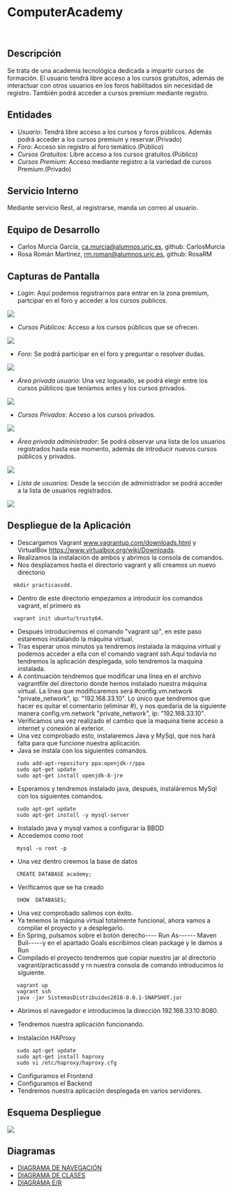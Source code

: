 # **ComputerAcademy**
&nbsp;

## Descripción
Se trata de una academia tecnológica dedicada a impartir cursos de formación. El usuario tendrá libre acceso a los cursos gratuitos, además de interactuar con otros usuarios en los foros habilitados sin necesidad de registro. También podrá acceder a cursos premium mediante registro.


## Entidades
  * _Usuario_: Tendrá libre acceso a los cursos y foros públicos. Además podrá acceder a los cursos premium y reservar.(Privado)
  * _Foro_: Acceso sin registro al foro temático.(Público)
  * _Cursos Gratuitos_: Libre acceso a los cursos gratuitos.(Público)
  * _Cursos Premium_: Acceso mediante registro a la variedad de cursos Premium.(Privado)

## Servicio Interno
Mediante servicio Rest, al registrarse, manda un correo al usuario.

## Equipo de Desarrollo
  * Carlos Murcia García, ca.murcia@alumnos.urjc.es, github: CarlosMurcia
  * Rosa Román Martínez, rm.roman@alumnos.urjc.es, github: RosaRM
  
## Capturas de Pantalla
 * _Login_: Aquí podemos registrarnos para entrar en la zona premium, partcipar en el foro y acceder a los cursos publicos.
 
<img src="https://github.com/CarlosMurcia/SistemasDistribuidos2018/blob/master/ComputerAcademy/Imagenes/LoginFaseIII.jpg" />

 * _Cursos Públicos_: Acceso a los cursos públicos que se ofrecen.
 
<img src="https://github.com/CarlosMurcia/SistemasDistribuidos2018/blob/master/ComputerAcademy/Imagenes/CursosPublicosFaseIII.jpg" />

 * _Foro_: Se podrá participar en el foro y preguntar o resolver dudas.
 
<img src="https://github.com/CarlosMurcia/SistemasDistribuidos2018/blob/master/ComputerAcademy/Imagenes/ForoFaseIII.jpg" />

 * _Área privada usuario_: Una vez logueado, se podrá elegir entre los cursos públicos que teníamos antes y los cursos privados.
 
<img src="https://github.com/CarlosMurcia/SistemasDistribuidos2018/blob/master/ComputerAcademy/Imagenes/AreaPrivadaUsuarioFaseIII.jpg" />

 * _Cursos Privados_: Acceso a los cursos privados.
 
<img src="https://github.com/CarlosMurcia/SistemasDistribuidos2018/blob/master/ComputerAcademy/Imagenes/CursosPrivadosFaseIII.jpg" />

 * _Área privada administrador_: Se podrá observar una lista de los usuarios registrados hasta ese momento, además de introducir nuevos  cursos públicos y privados.
 
<img src="https://github.com/CarlosMurcia/SistemasDistribuidos2018/blob/master/ComputerAcademy/Imagenes/AreaPrivadaAdminFaseIII.jpg" />

 * _Lista de usuarios_: Desde la sección de administrador se podrá acceder a la lista de usuarios registrados.
 
<img src="https://github.com/CarlosMurcia/SistemasDistribuidos2018/blob/master/ComputerAcademy/Imagenes/UsuariosRegistradosFaseIII.jpg" />

## Despliegue de la Aplicación

  * Descargamos Vagrant www.vagrantup.com/downloads.html y VirtualBox https://www.virtualbox.org/wiki/Downloads.
  * Realizamos la instalación de ambos y abrimos la consola de comandos.
  * Nos desplazamos hasta el directorio vagrant y allí creamos un nuevo directorio
  ```
    mkdir practicassdd.
  ```
  * Dentro de este directorio empezamos a introducir los comandos vagrant, el primero es 
  ```
    vagrant init ubuntu/trusty64.
  ```
  * Después introduciremos el comando "vagrant up", en este paso estaremos instalando la máquina virtual.
  * Tras esperar unos minutos ya tendremos instalada la máquina virtual y podemos acceder a ella con el comando vagrant ssh.Aqui todavía no tendremos la aplicación desplegada, solo tendremos la maquina instalada.
  * A continuación tendremos que modificar una línea en el archivo vagrantfile del directorio donde hemos instalado nuestra máquina virtual. La línea que modificaremos será #config.vm.network "private_network", ip: "192.168.33.10". Lo único que tendremos que hacer es quitar el comentario (eliminar #), y nos quedaría de la siguiente manera config.vm.network "private_network", ip: "192.168.33.10".
  * Verificamos una vez realizado el cambio que la maquina tiene acceso a internet y conexión al exterior.
  * Una vez comprobado esto, instalaremos Java y MySql, que nos hará falta para que funcione nuestra aplicación.
  * Java se instala con los siguientes comandos.
  ```
     sudo add-apt-repository ppa:openjdk-r/ppa
     sudo apt-get update
     sudo apt-get install openjdk-8-jre
  ```
  * Esperamos y tendremos instalado java, después, instaláremos MySql con los siguientes comandos.
  ```
     sudo apt-get update
     sudo apt-get install -y mysql-server
  ```
  * Instalado java y mysql vamos a configurar la BBDD
  * Accedemos como root 
  ```
     mysql -u root -p
  ```
  * Una vez dentro creemos la base de datos
  ```
     CREATE DATABASE academy;
  ```
  * Verificamos que se ha creado 
  ```
     SHOW  DATABASES;
  ```
  * Una vez comprobado salimos con éxito.
  * Ya tenemos la máquina virtual totalmente funcional, ahora vamos a compilar el proyecto y a desplegarlo.
  * En Spring, pulsamos sobre el botón derecho---- Run As------ Maven Buil-----y en el apartado Goals escribimos clean package y le damos a Run
  * Compilado el proyecto tendremos que copiar nuestro jar al directorio vagrant/practicassdd y rn nuestra consola de comando introducimos lo siguiente.
  ```
     vagrant up
     vagrant ssh
     java -jar SistemasDistribuidos2018-0.0.1-SNAPSHOT.jar
  ```
  * Abrimos el navegador e introducimos la dirección 192.168.33.10:8080.
  * Tendremos nuestra aplicación funcionando.
  
  * Instalación HAProxy
  ```
     sudo apt-get update
     sudo apt-get install haproxy
     sudo vi /etc/haproxy/haproxy.cfg
  ```
  * Configuramos el Frontend
  * Configuramos el Backend
  * Tendremos nuestra aplicación desplegada en varios servidores.
  
## Esquema Despliegue
 
<img src="https://github.com/RosaRM/SistemasDistribuidos2018/blob/master/ComputerAcademy/Imagenes/Despliegue.jpg"/>
          
## Diagramas

- [DIAGRAMA DE NAVEGACIÓN](https://github.com/CarlosMurcia/SistemasDistribuidos2018/blob/master/ComputerAcademy/Imagenes/Diagrama%20Navegaci%C3%B3n.JPG)
- [DIAGRAMA DE CLASES](https://github.com/CarlosMurcia/SistemasDistribuidos2018/blob/master/ComputerAcademy/Imagenes/diagrama%20de%20clases%20.JPG)
- [DIAGRAMA E/R](https://github.com/CarlosMurcia/SistemasDistribuidos2018/blob/master/ComputerAcademy/Imagenes/Diagrama%20ER.JPG)

